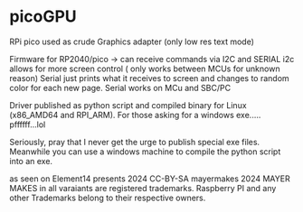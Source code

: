 # picoGPU
RPi pico used as crude Graphics adapter (only low res text mode)

Firmware for RP2040/pico
-> can receive commands via I2C and SERIAL
i2c allows for more screen control ( only works between MCUs for unknown reason)
Serial just prints what it receives to screen and changes to random color for each new page.
Serial works on MCu and SBC/PC

Driver published as python script and compiled binary for Linux (x86_AMD64 and RPI_ARM).
For those asking for a windows exe..... pffffff...lol

Seriously, pray that I never get the urge to publish special exe files. 
Meanwhile you can use a windows machine to compile the python script into an exe.


as seen on Element14 presents 2024
CC-BY-SA mayermakes 2024
 MAYER MAKES in all varaiants are registered trademarks.
Raspberry PI and any other Trademarks belong to their respective owners.




